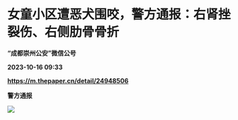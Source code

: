 # 女童小区遭恶犬围咬，警方通报：右肾挫裂伤、右侧肋骨骨折
**“成都崇州公安”微信公号**

**2023-10-16 09:33**

**https://m.thepaper.cn/detail/24948506**

**警方通报**

![](https://imagecloud.thepaper.cn/thepaper/image/274/317/372.png)